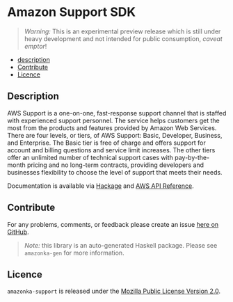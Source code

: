 # Amazon Support SDK

> _Warning:_ This is an experimental preview release which is still under heavy development and not intended for public consumption, _caveat emptor_!

* [description](#description)
* [Contribute](#contribute)
* [Licence](#licence)

## Description

AWS Support is a one-on-one, fast-response support channel that is staffed with experienced support personnel. The service helps customers get the most from the products and features provided by Amazon Web Services. There are four levels, or tiers, of AWS Support: Basic, Developer, Business, and Enterprise. The Basic tier is free of charge and offers support for account and billing questions and service limit increases. The other tiers offer an unlimited number of technical support cases with pay-by-the-month pricing and no long-term contracts, providing developers and businesses flexibility to choose the level of support that meets their needs.

Documentation is available via [Hackage](http://hackage.haskell.org/package/amazonka-support)
and [AWS API Reference]().


## Contribute

For any problems, comments, or feedback please create an issue [here on GitHub](https://github.com/brendanhay/amazonka/issues).

> _Note:_ this library is an auto-generated Haskell package. Please see `amazonka-gen` for more information.


## Licence

`amazonka-support` is released under the [Mozilla Public License Version 2.0](http://www.mozilla.org/MPL/).
